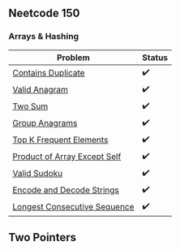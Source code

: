 ## Neetcode 150

### Arrays & Hashing

| Problem                                                                                     | Status             |
| ------------------------------------------------------------------------------------------- | ------------------ |
| [Contains Duplicate](https://leetcode.com/problems/contains-duplicate/)                     | :heavy_check_mark: |
| [Valid Anagram](https://leetcode.com/problems/contains-duplicate/)                          | :heavy_check_mark: |
| [Two Sum](https://leetcode.com/problems/two-sum/)                                           | :heavy_check_mark: |
| [Group Anagrams](https://leetcode.com/problems/contains-duplicate/)                         | :heavy_check_mark: |
| [Top K Frequent Elements](https://leetcode.com/problems/top-k-frequent-elements/)           | :heavy_check_mark: |
| [Product of Array Except Self](https://leetcode.com/problems/product-of-array-except-self/) | :heavy_check_mark: |
| [Valid Sudoku](https://leetcode.com/problems/contains-duplicate/)                           | :heavy_check_mark: |
| [Encode and Decode Strings](https://www.lintcode.com/problem/659/)                          | :heavy_check_mark: |
| [Longest Consecutive Sequence](https://leetcode.com/problems/contains-duplicate/)           | :heavy_check_mark: |


## Two Pointers